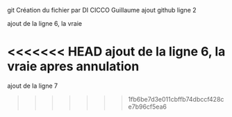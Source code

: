 git ﻿Création du fichier par DI CICCO Guillaume
ajout github ligne 2

ajout de la ligne 6, la vraie

<<<<<<< HEAD
ajout de la ligne 6, la vraie apres annulation
=======
ajout de la ligne 7
>>>>>>> 1fb6be7d3e011cbffb74dbccf428ce7b96cf5ea6
